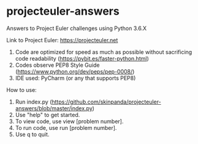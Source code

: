 # projecteuler-answers

Answers to Project Euler challenges using Python 3.6.X

Link to Project Euler: https://projecteuler.net

1. Code are optimized for speed as much as possible without sacrificing code readability (https://pybit.es/faster-python.html)
2. Codes observe PEP8 Style Guide (https://www.python.org/dev/peps/pep-0008/)
3. IDE used: PyCharm (or any that supports PEP8)

How to use:

1. Run index.py (https://github.com/skinpanda/projecteuler-answers/blob/master/index.py)
2. Use "help" to get started.
3. To view code, use view <space> [problem number].
4. To run code, use run <space> [problem number].
5. Use q to quit.
